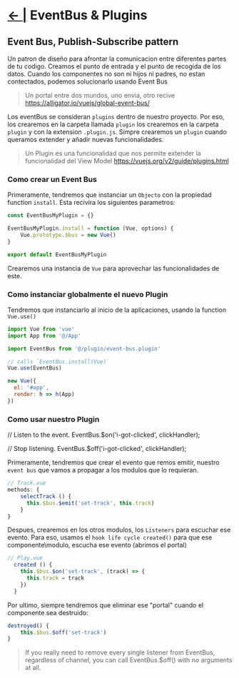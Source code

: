 # [← |](https://github.com/VGamezz19/platzi-course-notes/tree/master/Vue) EventBus & Plugins

## Event Bus, Publish-Subscribe pattern

Un patron de diseño para afrontar la comunicacion entre diferentes partes de tu codigo.
Creamos el punto de entrada y el punto de recogida de los datos.
Cuando los componentes no son ni hijos ni padres, no estan contectados, podemos solucionarlo usando Event Bus

> Un portal entre dos mundos, uno envia, otro recive
> https://alligator.io/vuejs/global-event-bus/

Los eventBus se consideran `plugins` dentro de nuestro proyecto. Por eso, los crearemos en la carpeta llamada `plugin` los crearemos en la carpeta `plugin` y con la extension `.plugin.js`. Simpre crearemos un `plugin` cuando queramos extender y añadir nuevas funcionalidades.

> Un Plugin es una funcionalidad que nos permite extender la funcionalidad del View Model
> https://vuejs.org/v2/guide/plugins.html

### Como crear un Event Bus

Primeramente, tendremos que instanciar un `Objecto` con la propiedad function `install`. Esta recivira los siguientes parametros:

```js
const EventBusMyPlugin = {}

EventBusMyPlugin.install = function (Vue, options) {
    Vue.prototype.$bus = new Vue()
}

export default EventBusMyPlugin
```

Crearemos una instancia de `Vue` para aprovechar las funcionalidades de este.

### Como instanciar globalmente el nuevo Plugin

Tendremos que instanciarlo al inicio de la aplicaciones, usando la function `Vue.use()`

```js
import Vue from 'vue'
import App from '@/App'

import EventBus from '@/plugin/event-bus.plugin'

// calls `EventBus.install(Vue)`
Vue.use(EventBus)

new Vue({
  el: '#app',
  render: h => h(App)
})

```

### Como usar nuestro Plugin

// Listen to the event.
EventBus.$on('i-got-clicked', clickHandler);

// Stop listening.
EventBus.$off('i-got-clicked', clickHandler);

Primeramente, tendremos que crear el evento que remos emitir, nuestro `event bus` que vamos a propagar a los modulos que lo requieran.

```js
// Track.vue
methods: {
    selectTrack () {
      this.$bus.$emit('set-track', this.track)
    }
}
```

Despues, crearemos en los otros modulos, los `Listeners` para escuchar ese evento. Para eso, usamos el `hook life cycle created()` para que ese componente\modulo, escucha ese evento (abrimos el portal)

```js
// Play.vue
  created () {
    this.$bus.$on('set-track', (track) => {
      this.track = track
    })
  }
```

Por ultimo, siempre tendremos que eliminar ese "portal" cuando el componente sea destruido:

```js
destroyed() {
    this.$bus.$off('set-track')
}
```

> If you really need to remove every single listener from EventBus, regardless of channel, you can call EventBus.$off() with no arguments at all.
